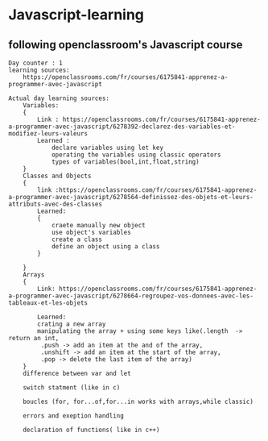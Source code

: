 # Javascript-learning
## following openclassroom's Javascript course
    Day counter : 1
    learning sources:
        https://openclassrooms.com/fr/courses/6175841-apprenez-a-programmer-avec-javascript
    
    Actual day learning sources: 
        Variables:
        {
            Link : https://openclassrooms.com/fr/courses/6175841-apprenez-a-programmer-avec-javascript/6278392-declarez-des-variables-et-modifiez-leurs-valeurs
            Learned :
                declare variables using let key
                operating the variables using classic operators
                types of variables(bool,int,float,string)
        }
        Classes and Objects
        {
            link :https://openclassrooms.com/fr/courses/6175841-apprenez-a-programmer-avec-javascript/6278564-definissez-des-objets-et-leurs-attributs-avec-des-classes
            Learned:
            {
                craete manually new object
                use object's variables
                create a class
                define an object using a class
            } 

        }
        Arrays
        {
            Link: https://openclassrooms.com/fr/courses/6175841-apprenez-a-programmer-avec-javascript/6278664-regroupez-vos-donnees-avec-les-tableaux-et-les-objets

            Learned:
            crating a new array
            manipulating the array + using some keys like(.length  -> return an int,
             .push -> add an item at the and of the array,
             .unshift -> add an item at the start of the array, 
             .pop -> delete the last item of the array)
        }
        difference between var and let

        switch statment (like in c)

        boucles (for, for...of,for...in works with arrays,while classic)

        errors and exeption handling
        
        declaration of functions( like in c++)